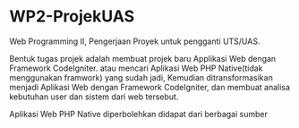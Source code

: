 # WP2-ProjekUAS
Web Programming II, Pengerjaan Proyek untuk pengganti UTS/UAS.

Bentuk tugas projek adalah membuat projek baru Applikasi Web dengan Framework CodeIgniter.
atau mencari Aplikasi Web PHP Native(tidak menggunakan framwork) yang sudah jadi, Kemudian
ditransformasikan menjadi Aplikasi Web dengan Framework CodeIgniter, dan membuat analisa kebutuhan user dan sistem dari web tersebut.

Aplikasi Web PHP Native diperbolehkan didapat dari berbagai sumber
